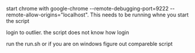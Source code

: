 start chrome with google-chrome --remote-debugging-port=9222 --remote-allow-origins="localhost". This needs to be running whne you start the script

login to outlier. the script does not know how login

run the run.sh or if you are on windows figure out compareble script
